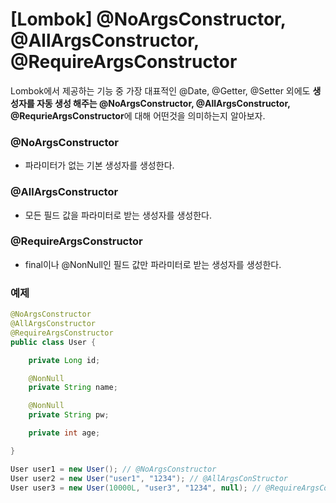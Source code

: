 # [Lombok] @NoArgsConstructor, @AllArgsConstructor, @RequireArgsConstructor

Lombok에서 제공하는 기능 중 가장 대표적인 @Date, @Getter, @Setter 외에도 **생성자를 자동 생성 해주는 @NoArgsConstructor, @AllArgsConstructor, @RequrieArgsConstructor**에 대해 어떤것을 의미하는지 알아보자.

### @NoArgsConstructor

- 파라미터가 없는 기본 생성자를 생성한다.

### @AllArgsConstructor

- 모든 필드 값을 파라미터로 받는 생성자를 생성한다.

### @RequireArgsConstructor

- final이나 @NonNull인 필드 값만 파라미터로 받는 생성자를 생성한다.

### 예제

```java
@NoArgsConstructor
@AllArgsConstructor
@RequireArgsConstructor
public class User {

	private Long id;

	@NonNull
	private String name;

	@NonNull
	private String pw;

	private int age;

}
```

```java
User user1 = new User(); // @NoArgsConstructor
User user2 = new User("user1", "1234"); // @AllArgsConStructor
User user3 = new User(10000L, "user3", "1234", null); // @RequireArgsConstructor
```